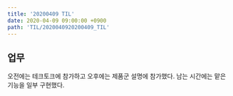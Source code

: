 ```yaml
---
title: '20200409 TIL'
date: 2020-04-09 09:00:00 +0900
path: 'TIL/2020040920200409_TIL'
---
```


## 업무

오전에는 테크토크에 참가하고 오후에는 제품군 설명에 참가했다. 남는 시간에는 맡은 기능을 일부 구현했다.
